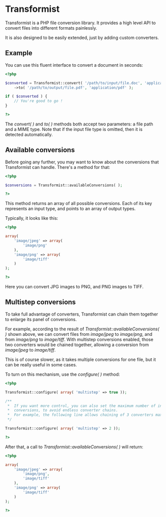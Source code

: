 Transformist
============

Transformist is a PHP file conversion library.
It provides a high level API to convert files into different formats painlessly.

It is also designed to be easily extended, just by adding custom converters.

Example
-------

You can use this fluent interface to convert a document in seconds:

```php
<?php

$converted = Transformist::convert( '/path/to/input/file.doc', 'application/msword' )
	->to( '/path/to/output/file.pdf', 'application/pdf' );

if ( $converted ) {
	// You're good to go !
}

?>
```

The _convert( )_ and _to( )_ methods both accept two parameters: a file path and a MIME type.
Note that if the input file type is omitted, then it is detected automatically.

Available conversions
---------------------

Before going any further, you may want to know about the conversions that Transformist can handle.
There's a method for that:

```php
<?php

$conversions = Transformist::availableConversions( );

?>
```

This method returns an array of all possible conversions.
Each of its key represents an input type, and points to an array of output types.

Typically, it looks like this:

```php
<?php

array(
	'image/jpeg' => array(
		'image/png'
	),
	'image/png' => array(
		'image/tiff'
	)
);

?>
```

Here you can convert JPG images to PNG, and PNG images to TIFF.

Multistep conversions
---------------------

To take full advantage of converters, Transformist can chain them together to enlarge its panel of conversions.

For example, according to the result of _Transformist::availableConversions( )_ shown above,
we can convert files from _image/jpeg_ to _image/png_, and from _image/png_ to _image/tiff_.
With multistep conversions enabled, those two converters would be chained together,
allowing a conversion from _image/jpeg_ to _image/tiff_.

This is of course slower, as it takes multiple conversions for one file, but it can be really useful in some cases.

To turn on this mechanism, use the _configure( )_ method:

```php
<?php

Transformist::configure( array( 'multistep' => true ));

/**
 *	If you want more control, you can also set the maximum number of intermediate
 *	conversions, to avoid endless converter chains.
 *	For example, the following line allows chaining of 3 converters maximum.
 */

Transformist::configure( array( 'multistep' => 2 ));

?>
```

After that, a call to _Transformist::availableConversions( )_ will return:

```php
<?php

array(
	'image/jpeg' => array(
		'image/png',
		'image/tiff'
	),
	'image/png' => array(
		'image/tiff'
	)
);

?>
```
